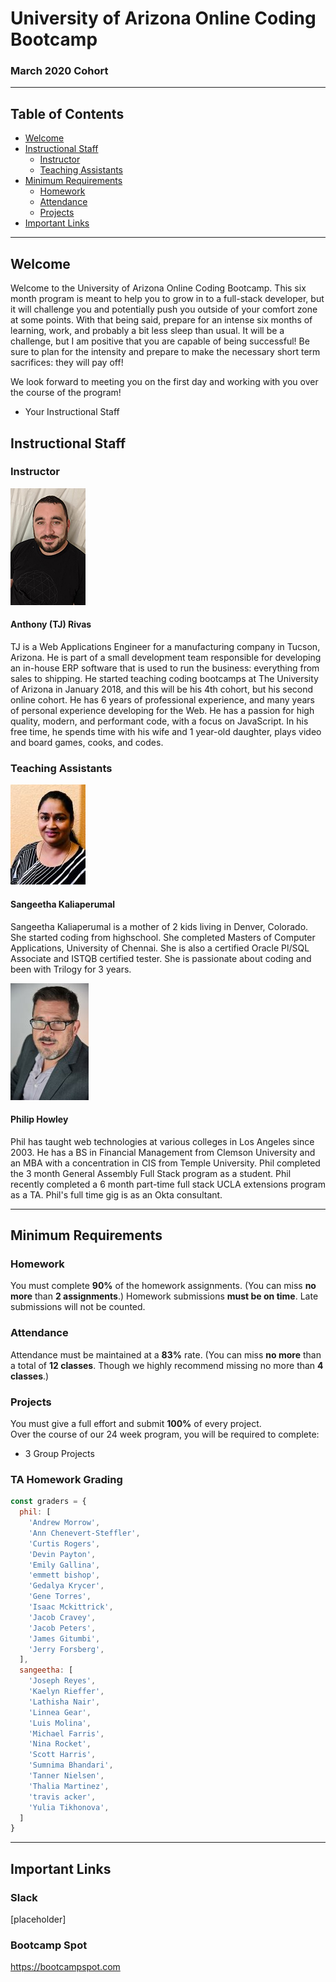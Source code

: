 # University of Arizona Online Coding Bootcamp
 
### March 2020 Cohort

-----------------------------------------

## Table of Contents
* [Welcome](#welcome)
* [Instructional Staff](#instructional-staff)
    * [Instructor](#instructor)
    * [Teaching Assistants](#teaching-assistants)
* [Minimum Requirements](#minimum-requirements)
    * [Homework](#homework)
    * [Attendance](#attendance)
    * [Projects](#projects)
* [Important Links](#important-links)

-----------------------------------------
## Welcome

Welcome to the University of Arizona Online Coding Bootcamp. This six month program is meant to help you to grow in to a full-stack developer, but it will challenge you and potentially push you outside of your comfort zone at some points. With that being said, prepare for an intense six months of learning, work, and probably a bit less sleep than usual. It will be a challenge, but I am positive that you are capable of being successful! Be sure to plan for the intensity and prepare to make the necessary short term sacrifices: they will pay off!

We look forward to meeting you on the first day and working with you over the course of the program!

- Your Instructional Staff

## Instructional Staff

### Instructor

![Anthony (TJ) Rivas](images/anthony.jpg)
#### Anthony (TJ) Rivas 

TJ is a Web Applications Engineer for a manufacturing company in Tucson, Arizona. He is part of a small development team responsible for developing an in-house ERP software that is used to run the business: everything from sales to shipping. He started teaching coding bootcamps at The University of Arizona in January 2018, and this will be his 4th cohort, but his second online cohort. He has 6 years of professional experience, and many years of personal experience developing for the Web. He has a passion for high quality, modern, and performant code, with a focus on JavaScript. In his free time, he spends time with his wife and 1 year-old daughter, plays video and board games, cooks, and codes.

### Teaching Assistants

![Sangeetha Kaliaperumal](images/sangeetha.jpg)
#### Sangeetha Kaliaperumal 

Sangeetha Kaliaperumal is a mother of 2 kids living in Denver, Colorado. She started coding from highschool. She completed Masters of Computer Applications, University of Chennai. She is also a certified Oracle Pl/SQL Associate and ISTQB certified tester.  She is passionate about coding and been with Trilogy for 3 years.


![Philip Howley](images/rsz_philip-howley.jpg)
#### Philip Howley 

Phil has taught web technologies at various colleges in Los Angeles since 2003. He has a BS in Financial Management from Clemson University and an MBA with a concentration in CIS from Temple University. Phil completed the 3 month General Assembly Full Stack program as a student. Phil recently completed a 6 month part-time full stack UCLA extensions program as a TA. Phil's full time gig is as an Okta consultant. 

-----------------------------------------

## Minimum Requirements

### Homework

You must complete **90%** of the homework assignments. (You can miss **no more** than **2 assignments**.) 
Homework submissions **must be on time**. Late submissions will not be counted.

### Attendance

Attendance must be maintained at a **83%** rate. (You can miss **no more** than a total of **12 classes**. Though we highly recommend missing no more than **4 classes**.)  

### Projects

You must give a full effort and submit **100%** of every project.  
Over the course of our 24 week program, you will be required to complete:  
* 3 Group Projects

### TA Homework Grading
```js
const graders = {
  phil: [
    'Andrew Morrow',
    'Ann Chenevert-Steffler',
    'Curtis Rogers',
    'Devin Payton',
    'Emily Gallina',
    'emmett bishop',
    'Gedalya Krycer',
    'Gene Torres',
    'Isaac Mckittrick',
    'Jacob Cravey',
    'Jacob Peters',
    'James Gitumbi',
    'Jerry Forsberg',
  ],
  sangeetha: [
    'Joseph Reyes',
    'Kaelyn Rieffer',
    'Lathisha Nair',
    'Linnea Gear',
    'Luis Molina',
    'Michael Farris',
    'Nina Rocket',
    'Scott Harris',
    'Sumnima Bhandari',
    'Tanner Nielsen',
    'Thalia Martinez',
    'travis acker',
    'Yulia Tikhonova',
  ]
}
```

-----------------------------------------

## Important Links

### Slack
[placeholder]
### Bootcamp Spot
https://bootcampspot.com
